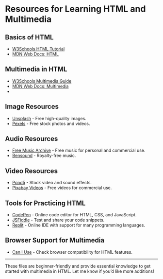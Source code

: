 # Resources for Learning HTML and Multimedia

## Basics of HTML
- [W3Schools HTML Tutorial](https://www.w3schools.com/html/)
- [MDN Web Docs: HTML](https://developer.mozilla.org/en-US/docs/Web/HTML)

## Multimedia in HTML
- [W3Schools Multimedia Guide](https://www.w3schools.com/html/html_media.asp)
- [MDN Web Docs: Multimedia](https://developer.mozilla.org/en-US/docs/Learn/HTML/Multimedia_and_embedding)
- 
## Image Resources
- [Unsplash](https://unsplash.com/) - Free high-quality images.
- [Pexels](https://www.pexels.com/) - Free stock photos and videos.

## Audio Resources
- [Free Music Archive](https://freemusicarchive.org/) - Free music for personal and commercial use.
- [Bensound](https://www.bensound.com/) - Royalty-free music.

## Video Resources
- [Pond5](https://www.pond5.com/) - Stock video and sound effects.
- [Pixabay Videos](https://pixabay.com/videos/) - Free videos for commercial use.

## Tools for Practicing HTML
- [CodePen](https://codepen.io/) - Online code editor for HTML, CSS, and JavaScript.
- [JSFiddle](https://jsfiddle.net/) - Test and share your code snippets.
- [Replit](https://replit.com/) - Online IDE with support for many programming languages.

## Browser Support for Multimedia
- [Can I Use](https://caniuse.com/) - Check browser compatibility for HTML features.

---

These files are beginner-friendly and provide essential knowledge to get started with multimedia in HTML. Let me know if you’d like more additions!
